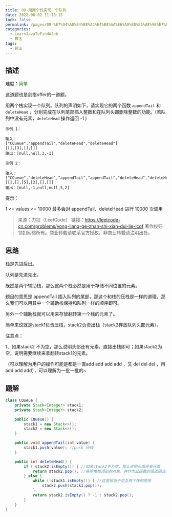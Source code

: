 ```yaml
---
title: 09-用两个栈实现一个队列
date: 2022-06-02 11:18:15
lock: false
permalink: /pages/09-%E7%94%A8%E4%B8%A4%E4%B8%AA%E6%A0%88%E5%AE%9E%E7%8E%B0%E4%B8%80%E4%B8%AA%E9%98%9F%E5%88%97
categories:
  - LearnJavaToFindAJob
  - 算法
tags:
  - 算法
---
```

## 描述

难度：<span style="color:green">简单</span>

这道题也是剑指offer的一道题。



用两个栈实现一个队列。队列的声明如下，请实现它的两个函数 `appendTail` 和 `deleteHead` ，分别完成在队列尾部插入整数和在队列头部删除整数的功能。(若队列中没有元素，`deleteHead` 操作返回 -1 )

 

```
示例 1：

输入：
["CQueue","appendTail","deleteHead","deleteHead"]
[[],[3],[],[]]
输出：[null,null,3,-1]
```

```
示例 2：

输入：
["CQueue","deleteHead","appendTail","appendTail","deleteHead","deleteHead"]
[[],[],[5],[2],[],[]]
输出：[null,-1,null,null,5,2]
```


提示：

1 <= values <= 10000
最多会对 appendTail、deleteHead 进行 10000 次调用

> 来源：力扣（LeetCode）
> 链接：https://leetcode-cn.com/problems/yong-liang-ge-zhan-shi-xian-dui-lie-lcof
> 著作权归领扣网络所有。商业转载请联系官方授权，非商业转载请注明出处。

## 思路

栈是先进后出。

队列是先进先出。

既然是两个辅助栈，那么这两个栈必然是用于存储不同位置的元素。

题目的意思是 appendTail 插入队列的尾部，那这个和栈的压栈是一样的道理，那么我们可以用其中一个辅助栈保持和队列一样的顺序即可。

另外一个辅助栈就可以用来存放翻转第一个栈的元素了。

简单来说就是stack1负责压栈，stack2负责出栈（stack2存放队列头部元素）。

注意点：

1、如果stack2 不为空，那么说明头部还有元素，直接出栈即可；如果stack2为空，说明需要继续来拿翻转stack1的元素。

（可以理解为用户的操作可能是都是一直add add add add ，又 del del del ，再 add add add），可以理解为一批一批的~



## 题解

```java
class CQueue {
    private Stack<Integer> stack1;
    private Stack<Integer> stack2;

    public CQueue() {
        stack1 = new Stack<>();
        stack2 = new Stack<>();
    }

    public void appendTail(int value) {
        stack1.push(value); //push 压栈
    }

    public int deleteHead() {
        if (!stack2.isEmpty()) { //如果stack2不为空，那么说明头部还有元素
            return stack2.pop(); //移除堆栈顶部的对象，并作为此函数的值返回该对象
        } else {
            while (!stack1.isEmpty()) { //这里相当于交互两个栈的顺序
                stack2.push(stack1.pop());
            }
            return stack2.isEmpty() ? -1 : stack2.pop();
        }
    }
}
```